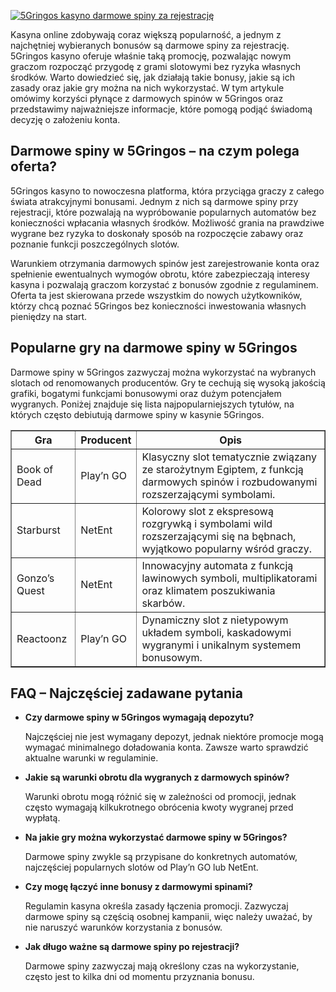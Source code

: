 [![5Gringos kasyno darmowe spiny za rejestrację](https://123-caf.pages.dev/gitsignup.png)](https://vrmoo.ru/Bt82HjjY)

<div>     <p>Kasyna online zdobywają coraz większą popularność, a jednym z najchętniej wybieranych bonusów są darmowe spiny za rejestrację. 5Gringos kasyno oferuje właśnie taką promocję, pozwalając nowym graczom rozpocząć przygodę z grami slotowymi bez ryzyka własnych środków. Warto dowiedzieć się, jak działają takie bonusy, jakie są ich zasady oraz jakie gry można na nich wykorzystać. W tym artykule omówimy korzyści płynące z darmowych spinów w 5Gringos oraz przedstawimy najważniejsze informacje, które pomogą podjąć świadomą decyzję o założeniu konta.</p>      <h2>Darmowe spiny w 5Gringos – na czym polega oferta?</h2>     <p>5Gringos kasyno to nowoczesna platforma, która przyciąga graczy z całego świata atrakcyjnymi bonusami. Jednym z nich są darmowe spiny przy rejestracji, które pozwalają na wypróbowanie popularnych automatów bez konieczności wpłacania własnych środków. Możliwość grania na prawdziwe wygrane bez ryzyka to doskonały sposób na rozpoczęcie zabawy oraz poznanie funkcji poszczególnych slotów.</p>      <p>Warunkiem otrzymania darmowych spinów jest zarejestrowanie konta oraz spełnienie ewentualnych wymogów obrotu, które zabezpieczają interesy kasyna i pozwalają graczom korzystać z bonusów zgodnie z regulaminem. Oferta ta jest skierowana przede wszystkim do nowych użytkowników, którzy chcą poznać 5Gringos bez konieczności inwestowania własnych pieniędzy na start.</p>      <h2>Popularne gry na darmowe spiny w 5Gringos</h2>     <p>Darmowe spiny w 5Gringos zazwyczaj można wykorzystać na wybranych slotach od renomowanych producentów. Gry te cechują się wysoką jakością grafiki, bogatymi funkcjami bonusowymi oraz dużym potencjałem wygranych. Poniżej znajduje się lista najpopularniejszych tytułów, na których często debiutują darmowe spiny w kasynie 5Gringos.</p>      <table border="1" cellpadding="8" cellspacing="0">       <thead>         <tr>           <th>Gra</th>           <th>Producent</th>           <th>Opis</th>         </tr>       </thead>       <tbody>         <tr>           <td>Book of Dead</td>           <td>Play’n GO</td>           <td>Klasyczny slot tematycznie związany ze starożytnym Egiptem, z funkcją darmowych spinów i rozbudowanymi rozszerzającymi symbolami.</td>         </tr>         <tr>           <td>Starburst</td>           <td>NetEnt</td>           <td>Kolorowy slot z ekspresową rozgrywką i symbolami wild rozszerzającymi się na bębnach, wyjątkowo popularny wśród graczy.</td>         </tr>         <tr>           <td>Gonzo’s Quest</td>           <td>NetEnt</td>           <td>Innowacyjny automata z funkcją lawinowych symboli, multiplikatorami oraz klimatem poszukiwania skarbów.</td>         </tr>         <tr>           <td>Reactoonz</td>           <td>Play’n GO</td>           <td>Dynamiczny slot z nietypowym układem symboli, kaskadowymi wygranymi i unikalnym systemem bonusowym.</td>         </tr>       </tbody>     </table>      <h2>FAQ – Najczęściej zadawane pytania</h2>     <ul>       <li><strong>Czy darmowe spiny w 5Gringos wymagają depozytu?</strong>         <p>Najczęściej nie jest wymagany depozyt, jednak niektóre promocje mogą wymagać minimalnego doładowania konta. Zawsze warto sprawdzić aktualne warunki w regulaminie.</p>       </li>       <li><strong>Jakie są warunki obrotu dla wygranych z darmowych spinów?</strong>         <p>Warunki obrotu mogą różnić się w zależności od promocji, jednak często wymagają kilkukrotnego obrócenia kwoty wygranej przed wypłatą.</p>       </li>       <li><strong>Na jakie gry można wykorzystać darmowe spiny w 5Gringos?</strong>         <p>Darmowe spiny zwykle są przypisane do konkretnych automatów, najczęściej popularnych slotów od Play’n GO lub NetEnt.</p>       </li>       <li><strong>Czy mogę łączyć inne bonusy z darmowymi spinami?</strong>         <p>Regulamin kasyna określa zasady łączenia promocji. Zazwyczaj darmowe spiny są częścią osobnej kampanii, więc należy uważać, by nie naruszyć warunków korzystania z bonusów.</p>       </li>       <li><strong>Jak długo ważne są darmowe spiny po rejestracji?</strong>         <p>Darmowe spiny zazwyczaj mają określony czas na wykorzystanie, często jest to kilka dni od momentu przyznania bonusu.</p>       </li>     </ul>   </div>